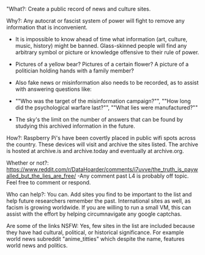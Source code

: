 "What?: Create a public record of news and culture sites.

Why?: Any autocrat or fascist system of power will fight to remove any information that is inconvenient.

 - It is impossible to know ahead of time what information (art, culture, music, history) might be banned. Glass-skinned people will find any arbitrary symbol or picture or knowledge offensive to their rule of power.
	   
 - Pictures of a yellow bear? Pictures of a certain flower? A picture of a politician holding hands with a family member?
 - Also fake news or misinformation also needs to be recorded, as to assist with answering questions like: 
 - ""Who was the target of the misinformation campaign?"", ""How long did the psychological warfare last?"", ""What lies were manufactured?""
 - The sky's the limit on the number of answers that can be found by studying this archived information in the future.

How?: Raspberry Pi's have been covertly placed in public wifi spots across the country. 
           These devices will visit and archive the sites listed.
           The archive is hosted at archive.is and archive.today and eventually at archive.org.

Whether or not?: https://www.reddit.com/r/DataHoarder/comments/i7uvve/the_truth_is_paywalled_but_the_lies_are_free/
                            -Any comment past L4 is probably off topic. Feel free to comment or respond.

Who can help?: You can. Add sites you find to be important to the list and help future researchers remember the past. International sites as well, as facism is growing worldwide.
                           If you are willing to run a small VM, this can assist with the effort by helping circumnavigate any google captchas.	
			   
Are some of the links NSFW: Yes, few sites in the list are included because they have had cultural, political, or historical significance. For example world news subreddit "anime_titties" which despite the name, features world news and politics.
